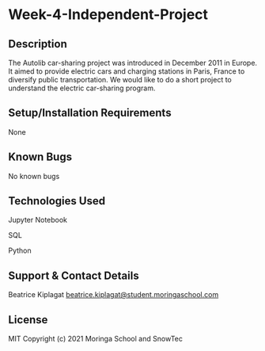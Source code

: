 # Week-4-Independent-Project
## Description

The Autolib car-sharing project was introduced in December 2011 in Europe. It aimed to provide electric cars and charging stations in Paris, France to diversify public transportation.  We would like to do a short project to understand the electric car-sharing program.

## Setup/Installation Requirements

None


## Known Bugs

No known bugs


## Technologies Used

Jupyter Notebook

SQL

Python


## Support & Contact Details

Beatrice Kiplagat beatrice.kiplagat@student.moringaschool.com


## License

MIT Copyright (c) 2021 Moringa School and SnowTec

